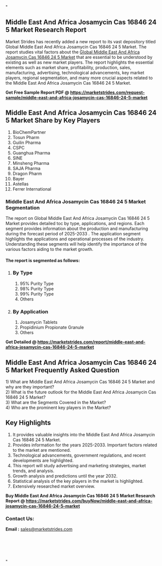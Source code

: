 <p>"</p>
<h2>Middle East And Africa Josamycin Cas 16846 24 5 Market Research Report</h2>
<p>Market Strides has recently added a new report to its vast depository titled Global Middle East And Africa Josamycin Cas 16846 24 5 Market. The report studies vital factors about the&nbsp;<a href="https://marketstrides.com/report/middle-east-and-africa-josamycin-cas-16846-24-5-market">Global Middle East And Africa Josamycin Cas 16846 24 5 Market</a>&nbsp;that are essential to be understood by existing as well as new market players. The report highlights the essential elements such as market share, profitability, production, sales, manufacturing, advertising, technological advancements, key market players, regional segmentation, and many more crucial aspects related to the Middle East And Africa Josamycin Cas 16846 24 5 Market.</p>
<p><strong>Get Free Sample Report PDF @&nbsp;<a href="https://marketstrides.com/request-sample/middle-east-and-africa-josamycin-cas-16846-24-5-market">https://marketstrides.com/request-sample/middle-east-and-africa-josamycin-cas-16846-24-5-market</a></strong></p>
<h2><strong>Middle East And Africa Josamycin Cas 16846 24 5 Market Share by Key Players</strong></h2>
<ol>
<li>BioChemPartner</li>
<li>Tosun Pharm</li>
<li>Guilin Pharma</li>
<li>CSPC</li>
<li>Guanghua Pharma</li>
<li>SINE</li>
<li>Minsheng Pharma</li>
<li>SAJA Pharma</li>
<li>Dragon Pharm</li>
<li>Bayer</li>
<li>Astellas</li>
<li>Ferrer International</li>
</ol>
<h3><strong>Middle East And Africa Josamycin Cas 16846 24 5 Market Segmentation</strong></h3>
<p>The report on Global Middle East And Africa Josamycin Cas 16846 24 5 Market provides detailed toc by type, applications, and regions. Each segment provides information about the production and manufacturing during the forecast period of 2025-2033 . The application segment highlights the applications and operational processes of the industry. Understanding these segments will help identify the importance of the various factors aiding to the market growth.</p>
<h4>The report is segmented as follows:</h4>
<ol>
<li>
<h3>By Type</h3>
<ol>
<li>95% Purity Type</li>
<li>98% Purity Type</li>
<li>99% Purity Type</li>
<li>Others</li>
</ol>
</li>
<li>
<h3>By Application</h3>
<ol>
<li>Josamycin Tablets</li>
<li>Propidinium Propionate Granule</li>
<li>Others</li>
</ol>
</li>
</ol>
<p><strong>Get Detailed @&nbsp;<a href="https://marketstrides.com/report/middle-east-and-africa-josamycin-cas-16846-24-5-market">https://marketstrides.com/report/middle-east-and-africa-josamycin-cas-16846-24-5-market</a></strong></p>
<h2 class=""><strong>Middle East And Africa Josamycin Cas 16846 24 5 Market Frequently Asked Question</strong></h2>
<div class="">1) What are&nbsp;Middle East And Africa Josamycin Cas 16846 24 5 Market and why are they important?
<div class="">
<div class="">2) What is the future outlook for the Middle East And Africa Josamycin Cas 16846 24 5 Market?</div>
</div>
</div>
<div class="">3) What are the Segments Covered in the Market?</div>
<div class="">4) Who are the prominent key players in the Market?</div>
<h2><strong>Key Highlights</strong></h2>
<div class="">
<ol>
<li>It provides valuable insights into the Middle East And Africa Josamycin Cas 16846 24 5 Market.</li>
<li>Provides information for the years 2025-2033. Important factors related to the market are mentioned.</li>
<li>Technological advancements, government regulations, and recent developments are highlighted.</li>
<li>This report will study advertising and marketing strategies, market trends, and analysis.</li>
<li>Growth analysis and predictions until the year 2032.</li>
<li>Statistical analysis of the key players in the market is highlighted.</li>
<li>Extensively researched market overview.</li>
</ol>
<p><strong>Buy Middle East And Africa Josamycin Cas 16846 24 5 Market Research Report @&nbsp;<a href="https://marketstrides.com/buyNow/middle-east-and-africa-josamycin-cas-16846-24-5-market">https://marketstrides.com/buyNow/middle-east-and-africa-josamycin-cas-16846-24-5-market</a></strong></p>
<h3>Contact Us:</h3>
<p><strong>Email :</strong> <a href="mailto:sales@marketstrides.com">sales@marketstrides.com</a></p>
</div>
<p>&nbsp;</p>
<h3>&nbsp;</h3>
<p>"</p>
